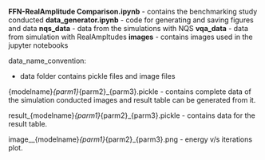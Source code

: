 **FFN-RealAmplitude Comparison.ipynb** - contains the benchmarking study conducted
**data_generator.ipynb** - code for generating and saving figures and data
**nqs_data** - data from the simulations with NQS
**vqa_data** - data from simulation with RealAmpltudes
**images** - contains images used in the jupyter notebooks

data_name_convention:

* data folder contains pickle files and image files

{modelname}_{parm1}_{parm2}_{parm3}.pickle - contains complete data of the simulation conducted images and result table can be generated from it.

result_{modelname}_{parm1}_{parm2}_{parm3}.pickle - contains data for the result table.

image__{modelname}_{parm1}_{parm2}_{parm3}.png - energy v/s iterations plot.